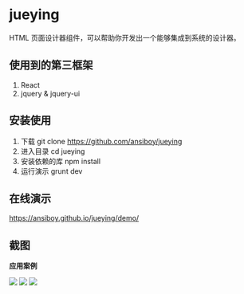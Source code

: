 # jueying
HTML 页面设计器组件，可以帮助你开发出一个能够集成到系统的设计器。

## 使用到的第三框架

1. React
1. jquery & jquery-ui

## 安装使用

1. 下载 git clone https://github.com/ansiboy/jueying
2. 进入目录 cd jueying
3. 安装依赖的库 npm install
4. 运行演示 grunt dev

## 在线演示

https://ansiboy.github.io/jueying/demo/

## 截图

**应用案例**

![](https://ansiboy.github.io/jueying/images/app1.png)
![](https://ansiboy.github.io/jueying/images/app2.png)
![](https://ansiboy.github.io/jueying/images/app3.jpg)
